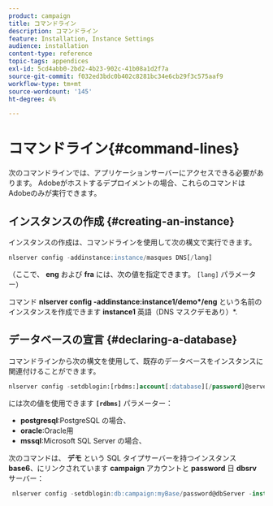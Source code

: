 ```yaml
---
product: campaign
title: コマンドライン
description: コマンドライン
feature: Installation, Instance Settings
audience: installation
content-type: reference
topic-tags: appendices
exl-id: 5cd4abb0-2bd2-4b23-902c-41b08a1d2f7a
source-git-commit: f032ed3bdc0b402c8281bc34e6cb29f3c575aaf9
workflow-type: tm+mt
source-wordcount: '145'
ht-degree: 4%

---
```


# コマンドライン{#command-lines}



次のコマンドラインでは、アプリケーションサーバーにアクセスできる必要があります。 Adobeがホストするデプロイメントの場合、これらのコマンドはAdobeのみが実行できます。

## インスタンスの作成 {#creating-an-instance}

インスタンスの作成は、コマンドラインを使用して次の構文で実行できます。

```sql
nlserver config -addinstance:instance/masques DNS[/lang]
```

（ここで、 **eng** および **fra** には、次の値を指定できます。 `[lang]` パラメーター）

コマンド **nlserver config -addinstance:instance1/demo&#42;/eng** という名前のインスタンスを作成できます **instance1** 英語（DNS マスクデモあり）&#42;.

## データベースの宣言 {#declaring-a-database}

コマンドラインから次の構文を使用して、既存のデータベースをインスタンスに関連付けることができます。

```sql
nlserver config -setdblogin:[rbdms:]account[:database][/password]@server
```

には次の値を使用できます **`[rdbms]`** パラメーター：

* **postgresql**:PostgreSQL の場合、
* **oracle**:Oracle用
* **mssql**:Microsoft SQL Server の場合、

次のコマンドは、 **デモ** という SQL タイプサーバーを持つインスタンス **base6**、にリンクされています **campaign** アカウントと **password** 日 **dbsrv** サーバー：

```sql
 nlserver config -setdblogin:db:campaign:myBase/password@dbServer -instance:demo
```
